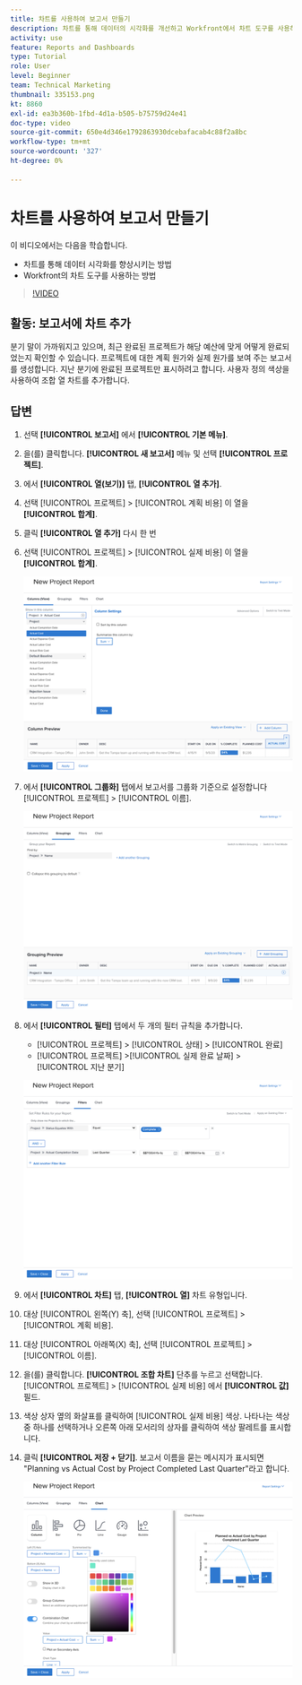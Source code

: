 ```yaml
---
title: 차트를 사용하여 보고서 만들기
description: 차트를 통해 데이터의 시각화를 개선하고 Workfront에서 차트 도구를 사용하는 방법을 알아봅니다.
activity: use
feature: Reports and Dashboards
type: Tutorial
role: User
level: Beginner
team: Technical Marketing
thumbnail: 335153.png
kt: 8860
exl-id: ea3b360b-1fbd-4d1a-b505-b75759d24e41
doc-type: video
source-git-commit: 650e4d346e1792863930dcebafacab4c88f2a8bc
workflow-type: tm+mt
source-wordcount: '327'
ht-degree: 0%

---
```


# 차트를 사용하여 보고서 만들기

이 비디오에서는 다음을 학습합니다.

* 차트를 통해 데이터 시각화를 향상시키는 방법
* Workfront의 차트 도구를 사용하는 방법

>[!VIDEO](https://video.tv.adobe.com/v/335155/?quality=12&learn=on)

## 활동: 보고서에 차트 추가

분기 말이 가까워지고 있으며, 최근 완료된 프로젝트가 해당 예산에 맞게 어떻게 완료되었는지 확인할 수 있습니다. 프로젝트에 대한 계획 원가와 실제 원가를 보여 주는 보고서를 생성합니다. 지난 분기에 완료된 프로젝트만 표시하려고 합니다. 사용자 정의 색상을 사용하여 조합 열 차트를 추가합니다.

## 답변

1. 선택 **[!UICONTROL 보고서]** 에서 **[!UICONTROL 기본 메뉴]**.
1. 을(를) 클릭합니다. **[!UICONTROL 새 보고서]** 메뉴 및 선택 **[!UICONTROL 프로젝트]**.
1. 에서 **[!UICONTROL 열(보기)]** 탭, **[!UICONTROL 열 추가]**.
1. 선택 [!UICONTROL 프로젝트] > [!UICONTROL 계획 비용] 이 열을 **[!UICONTROL 합계]**.
1. 클릭 **[!UICONTROL 열 추가]** 다시 한 번
1. 선택 [!UICONTROL 프로젝트] > [!UICONTROL 실제 비용] 이 열을 **[!UICONTROL 합계]**.

   ![보고서에 열을 추가할 화면의 이미지입니다](assets/chart-report-columns.png)

1. 에서 **[!UICONTROL 그룹화]** 탭에서 보고서를 그룹화 기준으로 설정합니다 [!UICONTROL 프로젝트] > [!UICONTROL 이름].

   ![보고서에 그룹화를 추가할 화면의 이미지입니다](assets/chart-report-groupings.png)

1. 에서 **[!UICONTROL 필터]** 탭에서 두 개의 필터 규칙을 추가합니다.

   * [!UICONTROL 프로젝트] > [!UICONTROL 상태] > [!UICONTROL 완료]
   * [!UICONTROL 프로젝트] >[!UICONTROL  실제 완료 날짜] > [!UICONTROL 지난 분기]

   ![보고서에 필터를 추가할 화면의 이미지입니다](assets/chart-report-filters.png)

1. 에서 **[!UICONTROL 차트]** 탭, **[!UICONTROL 열]** 차트 유형입니다.
1. 대상 [!UICONTROL 왼쪽(Y) 축], 선택 [!UICONTROL 프로젝트] > [!UICONTROL 계획 비용].
1. 대상 [!UICONTROL 아래쪽(X) 축], 선택 [!UICONTROL 프로젝트] > [!UICONTROL 이름].
1. 을(를) 클릭합니다. **[!UICONTROL 조합 차트]** 단추를 누르고 선택합니다. [!UICONTROL 프로젝트] > [!UICONTROL 실제 비용] 에서 **[!UICONTROL 값]** 필드.
1. 색상 상자 옆의 화살표를 클릭하여 [!UICONTROL 실제 비용] 색상. 나타나는 색상 중 하나를 선택하거나 오른쪽 아래 모서리의 상자를 클릭하여 색상 팔레트를 표시합니다.
1. 클릭 **[!UICONTROL 저장 + 닫기]**. 보고서 이름을 묻는 메시지가 표시되면 &quot;Planning vs Actual Cost by Project Completed Last Quarter&quot;라고 합니다.

   ![보고서에 차트를 추가할 화면의 이미지입니다](assets/chart-report-chart.png)
